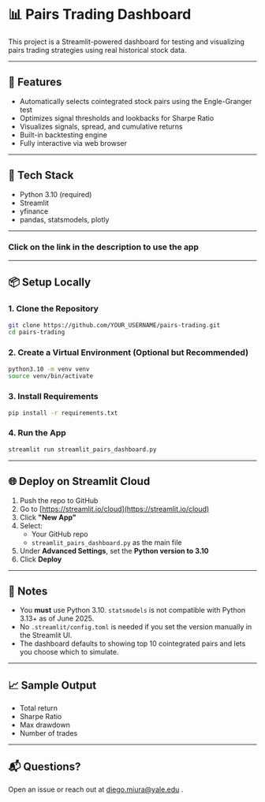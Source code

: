 
# 📊 Pairs Trading Dashboard

This project is a Streamlit-powered dashboard for testing and visualizing pairs trading strategies using real historical stock data.

---

## 🚀 Features

- Automatically selects cointegrated stock pairs using the Engle-Granger test
- Optimizes signal thresholds and lookbacks for Sharpe Ratio
- Visualizes signals, spread, and cumulative returns
- Built-in backtesting engine
- Fully interactive via web browser

---

## 🧰 Tech Stack

- Python 3.10 (required)
- Streamlit
- yfinance
- pandas, statsmodels, plotly

---

### Click on the link in the description to use the app

---

## 📦 Setup Locally

### 1. Clone the Repository
```bash
git clone https://github.com/YOUR_USERNAME/pairs-trading.git
cd pairs-trading
```

### 2. Create a Virtual Environment (Optional but Recommended)
```bash
python3.10 -m venv venv
source venv/bin/activate
```

### 3. Install Requirements
```bash
pip install -r requirements.txt
```

### 4. Run the App
```bash
streamlit run streamlit_pairs_dashboard.py
```

---

## 🌐 Deploy on Streamlit Cloud

1. Push the repo to GitHub
2. Go to [https://streamlit.io/cloud](https://streamlit.io/cloud)
3. Click **"New App"**
4. Select:
   - Your GitHub repo
   - `streamlit_pairs_dashboard.py` as the main file
5. Under **Advanced Settings**, set the **Python version to 3.10**
6. Click **Deploy**

---

## 📝 Notes

- You **must** use Python 3.10. `statsmodels` is not compatible with Python 3.13+ as of June 2025.
- No `.streamlit/config.toml` is needed if you set the version manually in the Streamlit UI.
- The dashboard defaults to showing top 10 cointegrated pairs and lets you choose which to simulate.

---

## 📈 Sample Output

- Total return
- Sharpe Ratio
- Max drawdown
- Number of trades

---

## 📬 Questions?

Open an issue or reach out at diego.miura@yale.edu .
